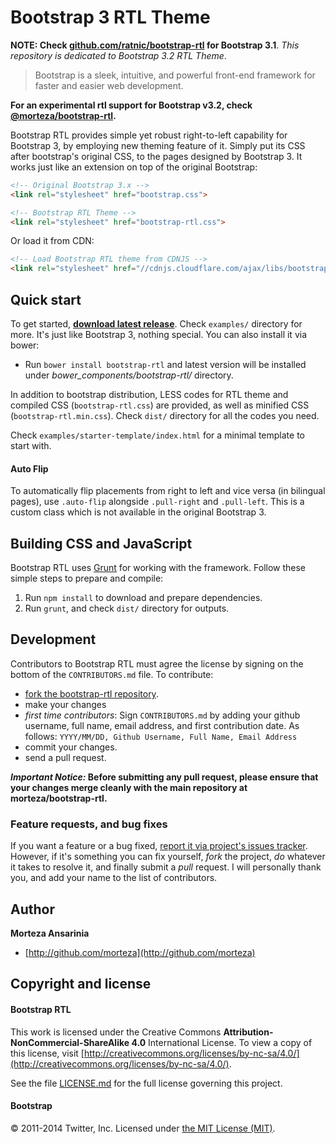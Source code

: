 # Bootstrap 3 RTL Theme

<strong>NOTE: Check <a href="http://github.com/ratnic/bootstrap-rtl/">github.com/ratnic/bootstrap-rtl</a> for Bootstrap 3.1</strong>. *This repository is dedicated to Bootstrap 3.2 RTL Theme*.

> Bootstrap is a sleek, intuitive, and powerful front-end framework for faster and easier web development.

**For an experimental rtl support for Bootstrap v3.2, check [@morteza/bootstrap-rtl](https://github.com/morteza/bootstrap-rtl).**

Bootstrap RTL provides simple yet robust right-to-left capability for Bootstrap 3, by employing new theming feature of it. Simply put its CSS after bootstrap's original CSS, to the pages designed by Bootstrap 3. It works just like an extension on top of the original Bootstrap:

```html
<!-- Original Bootstrap 3.x -->
<link rel="stylesheet" href="bootstrap.css">

<!-- Bootstrap RTL Theme -->
<link rel="stylesheet" href="bootstrap-rtl.css">
```

Or load it from CDN:

```html
<!-- Load Bootstrap RTL theme from CDNJS -->
<link rel="stylesheet" href="//cdnjs.cloudflare.com/ajax/libs/bootstrap-rtl/3.1.1-rc1/css/bootstrap-rtl.min.css">
```

## Quick start

To get started, **[download latest release](https://github.com/morteza/bootstrap-rtl/releases/latest)**. Check `examples/` directory for more. It's just like Bootstrap 3, nothing special. You can also install it via bower:

* Run `bower install bootstrap-rtl` and latest version will be installed under *bower_components/bootstrap-rtl/* directory.

In addition to bootstrap distribution, LESS codes for RTL theme and compiled CSS (`bootstrap-rtl.css`) are provided, as well as minified CSS (`bootstrap-rtl.min.css`). Check `dist/` directory for all the codes you need.

Check `examples/starter-template/index.html` for a minimal template to start with.

#### Auto Flip
To automatically flip placements from right to left and vice versa (in bilingual pages), use `.auto-flip` alongside `.pull-right` and `.pull-left`. This is a custom class which is not available in the original Bootstrap 3.

## Building CSS and JavaScript

Bootstrap RTL uses [Grunt](http://gruntjs.com/) for working with the framework. Follow these simple steps to prepare and compile:

1. Run `npm install` to download and prepare dependencies.
2. Run `grunt`, and check `dist/` directory for outputs.

## Development

Contributors to Bootstrap RTL must agree the license by signing on the bottom of the `CONTRIBUTORS.md` file. To contribute:

- [fork the bootstrap-rtl repository](https://github.com/morteza/bootstrap-rtl/fork).
- make your changes
- *first time contributors*: Sign `CONTRIBUTORS.md` by adding your github username, full name, email address, and first contribution date. As follows:
    `YYYY/MM/DD, Github Username, Full Name, Email Address`
- commit your changes.
- send a pull request.


***Important Notice:* Before submitting any pull request, please ensure that your changes merge cleanly with the main repository at morteza/bootstrap-rtl.**


### Feature requests, and bug fixes

If you want a feature or a bug fixed, [report it via project's issues tracker](https://github.com/morteza/bootstrap-rtl/issues). However, if it's something you can fix yourself, *fork* the project, *do* whatever it takes to resolve it, and finally submit a *pull* request. I will personally thank you, and add your name to the list of contributors.

## Author

**Morteza Ansarinia**

+ [http://github.com/morteza](http://github.com/morteza)


## Copyright and license


#### Bootstrap RTL
This work is licensed under the Creative Commons **Attribution-NonCommercial-ShareAlike 4.0** International License. To view a copy of this license, visit [http://creativecommons.org/licenses/by-nc-sa/4.0/](http://creativecommons.org/licenses/by-nc-sa/4.0/).

See the file [LICENSE.md](LICENSE.md) for the full license governing this project.

#### Bootstrap
&copy; 2011-2014 Twitter, Inc. Licensed under [the MIT License (MIT)](LICENSE.bootstrap).


